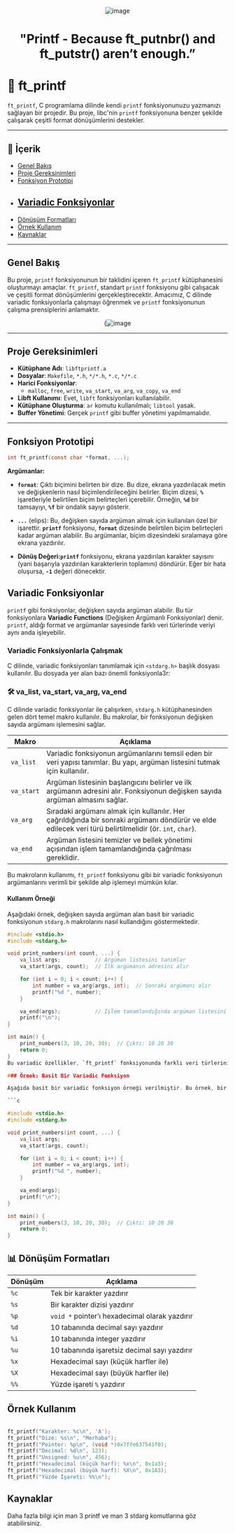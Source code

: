 <div align="center">

![image](https://github.com/user-attachments/assets/7767d343-54d3-429b-93be-9f2194904876)

# "Printf - Because ft_putnbr() and ft_putstr() aren’t enough.”

</div>

# 🌟 ft_printf

`ft_printf`, C programlama dilinde kendi `printf` fonksiyonunuzu yazmanızı sağlayan bir projedir. Bu proje, libc'nin `printf` fonksiyonuna benzer şekilde çalışarak çeşitli format dönüşümlerini destekler.

---

## 📜 İçerik
- [Genel Bakış](#genel-bakış)
- [Proje Gereksinimleri](#proje-gereksinimleri)
- [Fonksiyon Prototipi](#fonksiyon-prototipi)
- [Variadic Fonksiyonlar](#variadic-fonksiyonlar)
  - 
- [Dönüşüm Formatları](#dönüşüm-formatları)
- [Örnek Kullanım](#örnek-kullanım)
- [Kaynaklar](#kaynaklar)

---

## Genel Bakış

  Bu proje, `printf` fonksiyonunun bir taklidini içeren `ft_printf` kütüphanesini oluşturmayı amaçlar. `ft_printf`, standart `printf` fonksiyonu gibi çalışacak ve çeşitli format dönüşümlerini gerçekleştirecektir. Amacımız, C dilinde variadic fonksiyonlarla çalışmayı öğrenmek ve `printf` fonksiyonunun çalışma prensiplerini anlamaktır.


<div align="center">

(![image](https://github.com/user-attachments/assets/b37e5f1b-5a98-4b8c-ac08-6b6f2b50ab37)

</div>

---

## Proje Gereksinimleri

  - **Kütüphane Adı**: `libftprintf.a`
  - **Dosyalar**: `Makefile`, `*.h`, `*/*.h`, `*.c`, `*/*.c`
  - **Harici Fonksiyonlar**: 
    - `malloc`, `free`, `write`, `va_start`, `va_arg`, `va_copy`, `va_end`
  - **Libft Kullanımı**: Evet, `libft` fonksiyonları kullanılabilir.
  - **Kütüphane Oluşturma**: `ar` komutu kullanılmalı; `libtool` yasak.
  - **Buffer Yönetimi**: Gerçek `printf` gibi buffer yönetimi yapılmamalıdır.
    
---

## Fonksiyon Prototipi

```c
int ft_printf(const char *format, ...);
```

**Argümanlar:**

  -  **`format`**: Çıktı biçimini belirten bir dize. Bu dize, ekrana yazdırılacak metin ve değişkenlerin nasıl biçimlendirileceğini belirler. Biçim dizesi, **`%`** işaretleriyle belirtilen biçim belirteçleri içerebilir. Örneğin, **`%d`** bir tamsayıyı, **`%f`** bir ondalık sayıyı gösterir.
  
  - **`...`** (elips): Bu, değişken sayıda argüman almak için kullanılan özel bir işarettir. **`printf`** fonksiyonu, **`format`** dizesinde belirtilen biçim belirteçleri kadar argüman alabilir. Bu argümanlar, biçim dizesindeki sıralamaya göre ekrana yazdırılır.
  
  - **Dönüş Değeri:`printf`** fonksiyonu, ekrana yazdırılan karakter sayısını (yani başarıyla yazdırılan karakterlerin toplamını) döndürür. Eğer bir hata oluşursa, **`-1`** değeri dönecektir.


## Variadic Fonksiyonlar

`printf` gibi fonksiyonlar, değişken sayıda argüman alabilir. Bu tür fonksiyonlara **Variadic Functions** (Değişken Argümanlı Fonksiyonlar) denir. `printf`, aldığı format ve argümanlar sayesinde farklı veri türlerinde veriyi aynı anda işleyebilir.

### Variadic Fonksiyonlarla Çalışmak

C dilinde, variadic fonksiyonları tanımlamak için `<stdarg.h>` başlık dosyası kullanılır. Bu dosyada yer alan bazı önemli fonksiyonla3r:

### 🛠 va_list, va_start, va_arg, va_end

C dilinde variadic fonksiyonlar ile çalışırken, `stdarg.h` kütüphanesinden gelen dört temel makro kullanılır. Bu makrolar, bir fonksiyonun değişken sayıda argümanı işlemesini sağlar.

| **Makro**   | **Açıklama**                                                                                                                                             |
|-------------|----------------------------------------------------------------------------------------------------------------------------------------------------------|
| `va_list`   | Variadic fonksiyonun argümanlarını temsil eden bir veri yapısı tanımlar. Bu yapı, argüman listesini tutmak için kullanılır.                              |
| `va_start`  | Argüman listesinin başlangıcını belirler ve ilk argümanın adresini alır. Fonksiyonun değişken sayıda argüman almasını sağlar.                            |
| `va_arg`    | Sıradaki argümanı almak için kullanılır. Her çağrıldığında bir sonraki argümanı döndürür ve elde edilecek veri türü belirtilmelidir (ör. `int`, `char`). |
| `va_end`    | Argüman listesini temizler ve bellek yönetimi açısından işlem tamamlandığında çağrılması gereklidir.                                                     |

Bu makroların kullanımı, `ft_printf` fonksiyonu gibi bir variadic fonksiyonun argümanlarını verimli bir şekilde alıp işlemeyi mümkün kılar.

#### Kullanım Örneği

Aşağıdaki örnek, değişken sayıda argüman alan basit bir variadic fonksiyonun `stdarg.h` makrolarını nasıl kullandığını göstermektedir.

```c
#include <stdio.h>
#include <stdarg.h>

void print_numbers(int count, ...) {
    va_list args;           // Argüman listesini tanımlar
    va_start(args, count);  // İlk argümanın adresini alır

    for (int i = 0; i < count; i++) {
        int number = va_arg(args, int);  // Sonraki argümanı alır
        printf("%d ", number);
    }

    va_end(args);           // İşlem tamamlandığında argüman listesini temizler
    printf("\n");
}

int main() {
    print_numbers(3, 10, 20, 30);  // Çıktı: 10 20 30
    return 0;
}
Bu variadic özellikler, `ft_printf` fonksiyonunda farklı veri türlerini aynı fonksiyon içinde işleyebilmemizi sağlar. Örneğin, `%d`, `%s` ve `%c` gibi dönüşümler için aynı `ft_printf` çağrısında ilgili veri türlerini kullanabiliriz.

### Örnek: Basit Bir Variadic Fonksiyon

Aşağıda basit bir variadic fonksiyon örneği verilmiştir. Bu örnek, bir variadic fonksiyonun nasıl çalıştığını anlamak için iyi bir başlangıçtır.

```c

#include <stdio.h>
#include <stdarg.h>

void print_numbers(int count, ...) {
    va_list args;
    va_start(args, count);

    for (int i = 0; i < count; i++) {
        int number = va_arg(args, int);
        printf("%d ", number);
    }

    va_end(args);
    printf("\n");
}

int main() {
    print_numbers(3, 10, 20, 30);  // Çıktı: 10 20 30
    return 0;
}

```



## 📊 Dönüşüm Formatları

| **Dönüşüm** | **Açıklama**                                           |
|-------------|--------------------------------------------------------|
| `%c`        | Tek bir karakter yazdırır                              |
| `%s`        | Bir karakter dizisi yazdırır                           |
| `%p`        | `void *` pointer’ı hexadecimal olarak yazdırır         |
| `%d`        | 10 tabanında decimal sayı yazdırır                     |
| `%i`        | 10 tabanında integer yazdırır                          |
| `%u`        | 10 tabanında işaretsiz decimal sayı yazdırır           |
| `%x`        | Hexadecimal sayı (küçük harfler ile)                   |
| `%X`        | Hexadecimal sayı (büyük harfler ile)                   |
| `%%`        | Yüzde işareti `%` yazdırır                             |

## Örnek Kullanım

```c

ft_printf("Karakter: %c\n", 'A');
ft_printf("Dize: %s\n", "Merhaba");
ft_printf("Pointer: %p\n", (void *)0x7ffe637541f0);
ft_printf("Decimal: %d\n", 123);
ft_printf("Unsigned: %u\n", 456);
ft_printf("Hexadecimal (küçük harf): %x\n", 0x1a3);
ft_printf("Hexadecimal (büyük harf): %X\n", 0x1A3);
ft_printf("Yüzde İşareti: %%\n");

````

## Kaynaklar

Daha fazla bilgi için man 3 printf ve man 3 stdarg komutlarına göz atabilirsiniz.
